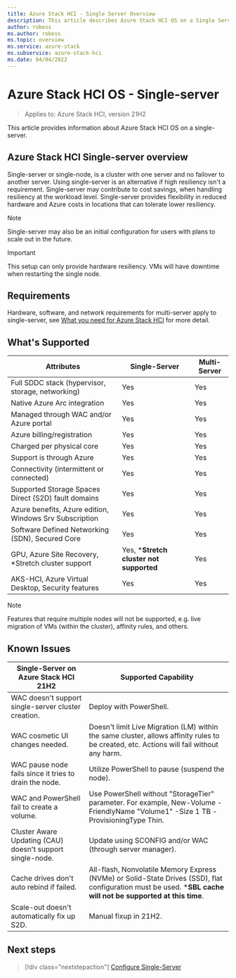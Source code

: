 ```yaml
---
title: Azure Stack HCI - Single Server Overview
description: This article describes Azure Stack HCI OS on a Single Server
author: robess
ms.author: robess
ms.topic: overview
ms.service: azure-stack
ms.subservice: azure-stack-hci
ms.date: 04/04/2022
---
```


# **Azure Stack HCI OS - Single-server**
> Applies to: Azure Stack HCI, version 21H2

This article provides information about Azure Stack HCI OS on a single-server.

## **Azure Stack HCI Single-server overview**
Single-server or single-node, is a cluster with one server and no failover to another server. Using single-server is an alternative if high resiliency isn't a requirement. Single-server may contribute to cost savings, when handling resiliency at the workload level. Single-server provides flexibility in reduced hardware and Azure costs in locations that can tolerate lower resiliency.

>[!NOTE]
>Single-server may also be an initial configuration for users with plans to scale out in the future.

> [!IMPORTANT]
> This setup can only provide hardware resiliency. VMs will have downtime when restarting the single node.
## **Requirements**
Hardware, software, and network requirements for multi-server apply to single-server, see [What you need for Azure Stack HCI](/azure-stack/hci/overview#what-you-need-for-azure-stack-hci) for more detail.

## **What's Supported**
|Attributes | Single-Server | Multi-Server |
|----------|-----------|-----------|
|Full SDDC stack (hypervisor, storage, networking) | Yes | Yes|
|Native Azure Arc integration | Yes | Yes |
|Managed through WAC and/or Azure portal | Yes | Yes |
|Azure billing/registration | Yes | Yes |
|Charged per physical core| Yes | Yes |
|Support is through Azure | Yes | Yes |
|Connectivity (intermittent or connected) | Yes | Yes |
|Supported Storage Spaces Direct (S2D) fault domains | Yes | Yes |
|Azure benefits, Azure edition, Windows Srv Subscription | Yes | Yes |
|Software Defined Networking (SDN), Secured Core | Yes | Yes |
|GPU, Azure Site Recovery, *Stretch cluster support | Yes, ***Stretch cluster not supported** | Yes |
|AKS-HCI, Azure Virtual Desktop, Security features | Yes | Yes |

> [!Note]
> Features that require multiple nodes will not be supported, e.g. live migration of VMs (within the cluster), affinity rules, and others.
## **Known Issues**
|Single-Server on Azure Stack HCI 21H2 | Supported Capability|
|-----------|---------------|
|WAC doesn't support single-server cluster creation. | Deploy with PowerShell. |
|WAC cosmetic UI changes needed. | Doesn't limit Live Migration (LM) within the same cluster, allows affinity rules to be created, etc. Actions will fail without any harm. |
|WAC pause node fails since it tries to drain the node. | Utilize PowerShell to pause (suspend the node). |
|WAC and PowerShell fail to create a volume. | Use PowerShell without "StorageTier" parameter. For example,  New-Volume -FriendlyName "Volume1" -Size 1 TB -ProvisioningType Thin. |
|Cluster Aware Updating (CAU) doesn't support single-node. | Update using SCONFIG and/or WAC (through server manager). |
|Cache drives don't auto rebind if failed. | All-flash, Nonvolatile Memory Express (NVMe) or Solid-State Drives (SSD), flat configuration must be used. ***SBL cache will not be supported at this time**. |
|Scale-out doesn't automatically fix up S2D. | Manual fixup in 21H2. |

## Next steps

> [!div class="nextstepaction"]
> [Configure Single-Server]()